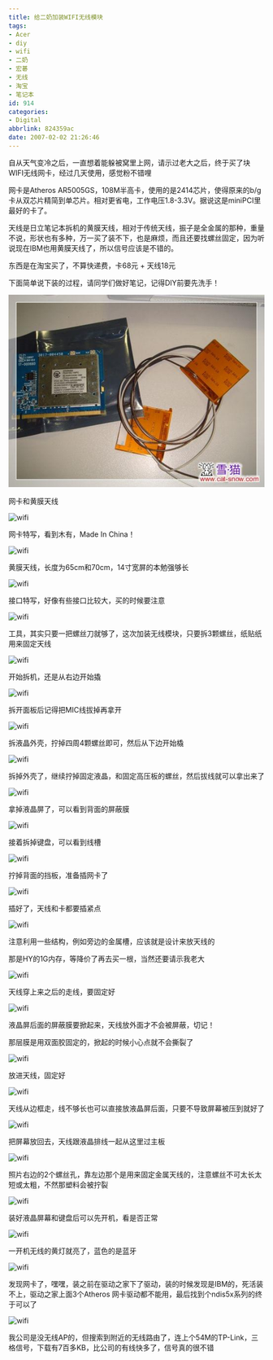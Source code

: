 ```yaml
---
title: 给二奶加装WIFI无线模块
tags:
- Acer
- diy
- wifi
- 二奶
- 宏碁
- 无线
- 淘宝
- 笔记本
id: 914
categories:
- Digital
abbrlink: 824359ac
date: 2007-02-02 21:26:46
---
```


自从天气变冷之后，一直想着能躲被窝里上网，请示过老大之后，终于买了块WIFI无线网卡，经过几天使用，感觉粉不错哩

网卡是Atheros AR5005GS，108M半高卡，使用的是2414芯片，使得原来的b/g卡从双芯片精简到单芯片。相对更省电，工作电压1.8-3.3V。据说这是miniPCI里最好的卡了。

天线是日立笔记本拆机的黄膜天线，相对于传统天线，振子是全金属的那种，重量不说，形状也有多种，万一买了装不下，也是麻烦，而且还要找螺丝固定，因为听说现在IBM也用黄膜天线了，所以信号应该是不错的。

东西是在淘宝买了，不算快递费，卡68元 + 天线18元

下面简单说下装的过程，请同学们做好笔记，记得DIY前要先洗手！

![wifi](/images/2007/02/02_200702022128128671_12744.jpg)

网卡和黄膜天线
<!--more-->

![wifi](/blog/upload/2007/2/200702022151062278.jpg)

网卡特写，看到木有，Made In China！



![wifi](/blog/upload/2007/2/200702022151230257.jpg)

黄膜天线，长度为65cm和70cm，14寸宽屏的本勉强够长



![wifi](/blog/upload/2007/2/200702022151308512.jpg)

接口特写，好像有些接口比较大，买的时候要注意



![wifi](/blog/upload/2007/2/200702022151374516.jpg)

工具，其实只要一把螺丝刀就够了，这次加装无线模块，只要拆3颗螺丝，纸贴纸用来固定天线



![wifi](/blog/upload/2007/2/200702022151447240.jpg)

开始拆机，还是从右边开始撬



![wifi](/blog/upload/2007/2/200702022151537217.jpg)

拆开面板后记得把MIC线拔掉再拿开



![wifi](/blog/upload/2007/2/200702022152107057.jpg)

拆液晶外壳，拧掉四周4颗螺丝即可，然后从下边开始橇



![wifi](/blog/upload/2007/2/200702022152153368.jpg)

拆掉外壳了，继续拧掉固定液晶，和固定高压板的螺丝，然后拔线就可以拿出来了



![wifi](/blog/upload/2007/2/200702022152231735.jpg)

拿掉液晶屏了，可以看到背面的屏蔽膜



![wifi](/blog/upload/2007/2/200702022152274016.jpg)

接着拆掉键盘，可以看到线槽



![wifi](/blog/upload/2007/2/200702022152337213.jpg)

拧掉背面的挡板，准备插网卡了



![wifi](/blog/upload/2007/2/200702022152381615.jpg)

插好了，天线和卡都要插紧点



![wifi](/blog/upload/2007/2/200702022152451554.jpg)

注意利用一些结构，例如旁边的金属槽，应该就是设计来放天线的

那是HY的1G内存，等降价了再去买一根，当然还要请示我老大



![wifi](/blog/upload/2007/2/200702022152514517.jpg)

天线穿上来之后的走线，要固定好



![wifi](/blog/upload/2007/2/200702022152565774.jpg)

液晶屏后面的屏蔽膜要掀起来，天线放外面才不会被屏蔽，切记！

那层膜是用双面胶固定的，掀起的时候小心点就不会撕裂了



![wifi](/blog/upload/2007/2/200702022153043703.jpg)

放进天线，固定好



![wifi](/blog/upload/2007/2/200702022153114080.jpg)

天线从边框走，线不够长也可以直接放液晶屏后面，只要不导致屏幕被压到就好了



![wifi](/blog/upload/2007/2/200702022153162861.jpg)

把屏幕放回去，天线跟液晶排线一起从这里过主板



![wifi](/blog/upload/2007/2/200702022153221688.jpg)

照片右边的2个螺丝孔，靠左边那个是用来固定金属天线的，注意螺丝不可太长太短或太粗，不然那塑料会被拧裂



![wifi](/blog/upload/2007/2/200702022153386853.jpg)

装好液晶屏幕和键盘后可以先开机，看是否正常



![wifi](/blog/upload/2007/2/200702022153437457.jpg)

一开机无线的黄灯就亮了，蓝色的是蓝牙



![wifi](/blog/upload/2007/2/200702022153498850.jpg)

发现网卡了，嘿嘿，装之前在驱动之家下了驱动，装的时候发现是IBM的，死活装不上，驱动之家上面3个Atheros 网卡驱动都不能用，最后找到个ndis5x系列的终于可以了



![wifi](/blog/upload/2007/2/200702022153552700.jpg)

我公司是没无线AP的，但搜索到附近的无线路由了，连上个54M的TP-Link，三格信号，下载有7百多KB，比公司的有线快多了，信号真的很不错